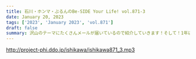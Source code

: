```yaml
---
title: 石川・ホンマ・ぶるんのBe-SIDE Your Life! vol.871-3
date: January 20, 2023
tags: ['2023', 'January 2023', 'vol.871']
draft: false
summary: 沢山のテーマにたくさんメールが届いているので紹介していきます！そして！1年以上ぶりにあのコーナー！！
---
```


http://project-phi.ddo.jp/ishikawa/ishikawa871_3.mp3
